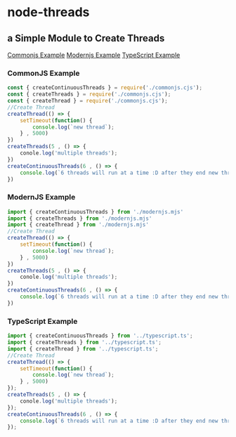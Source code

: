# node-threads
## a Simple Module to Create Threads
[Commonjs Example](https://github.com/Titan3301/node-threads/blob/main/examples/commonjs.cjs)
[Modernjs Example](https://github.com/Titan3301/node-threads/blob/main/examples/modernjs.mjs)
[TypeScript Example](https://github.com/Titan3301/node-threads/blob/main/examples/typescript.ts)
### CommonJS Example
```js
const { createContinuousThreads } = require('./commonjs.cjs');
const { createThreads } = require('./commonjs.cjs');
const { createThread } = require('./commonjs.cjs');
//Create Thread
createThread(() => {
    setTimeout(function() {
        console.log(`new thread`);
    } , 5000)
})
createThreads(5 , () => {
    conole.log('multiple threads');
})
createContinuousThreads(6 , () => {
    console.log(`6 threads will run at a time :D after they end new thread will be created`);
})
```
### ModernJS Example
```js
import { createContinuousThreads } from './modernjs.mjs'
import { createThreads } from './modernjs.mjs'
import { createThread } from './modernjs.mjs'
//Create Thread
createThread(() => {
    setTimeout(function() {
        console.log(`new thread`);
    } , 5000)
})
createThreads(5 , () => {
    conole.log('multiple threads');
})
createContinuousThreads(6 , () => {
    console.log(`6 threads will run at a time :D after they end new thread will be created`);
})
```
### TypeScript Example
```ts
import { createContinuousThreads } from '../typescript.ts';
import { createThreads } from '../typescript.ts';
import { createThread } from '../typescript.ts';
//Create Thread
createThread(() => {
    setTimeout(function() {
        console.log(`new thread`);
    } , 5000)
});
createThreads(5 , () => {
    conole.log('multiple threads');
});
createContinuousThreads(6 , () => {
    console.log(`6 threads will run at a time :D after they end new thread will be created`);
});
```
